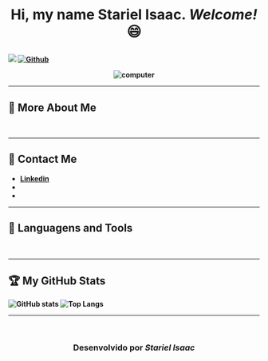 # <p align="center"> Hi, my name <strong>Stariel Isaac<strong>. <em>Welcome!</em> 😄 </p>

![](https://visitor-badge.laobi.icu/badge?page_id=StarielIsaac)
[![Github](https://img.shields.io/github/followers/CharalambosIoannou?label=Follow&style=social)](https://github.com/StarielIsaac)

<p align="center">
  <img src="https://user-images.githubusercontent.com/94204429/143463195-d67b5b34-c76a-439f-9616-04f8d9850779.png" alt="computer"> 
</p>

---

## 🎯 More About Me
<br>

---

## 📧 Contact Me 
* [Linkedin](https://www.linkedin.com/in/stariel-isaac-oliveira-fernandes-2609191ba/)
*
*
---

## 🥇 Languagens and Tools
  <br>
 
---

## 🏆 My GitHub Stats
![GitHub stats](https://github-readme-stats.vercel.app/api?username=StarielIsaac&show_icons=true&theme=tokyonight)
![Top Langs](https://github-readme-stats.vercel.app/api/top-langs/?username=starielIsaac&theme=tokyonight)


---
<br>
<h3><p align="center">
  Desenvolvido por <em><strong>Stariel Isaac<strong><em>
</p></h3>
